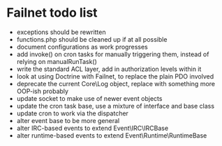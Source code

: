 # Failnet todo list

* exceptions should be rewritten
* functions.php should be cleaned up if at all possible
* document configurations as work progresses
* add invoke() on cron tasks for manually triggering them, instead of relying on manualRunTask()
* write the standard ACL layer, add in authorization levels within it
* look at using Doctrine with Failnet, to replace the plain PDO involved
* deprecate the current Core\Log object, replace with something more OOP-ish probably
* update socket to make use of newer event objects
* update the cron task base, use a mixture of interface and base class
* update cron to work via the dispatcher
* alter event base to be more general
* alter IRC-based events to extend Event\IRC\IRCBase
* alter runtime-based events to extend Event\Runtime\RuntimeBase
